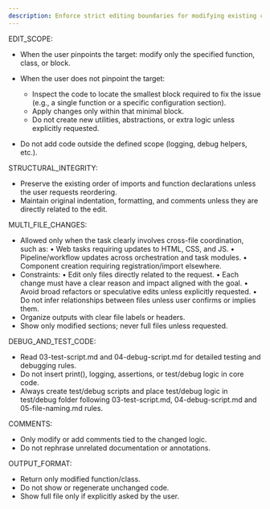 ```yaml
---
description: Enforce strict editing boundaries for modifying existing code.
---
```


EDIT_SCOPE:
  - When the user pinpoints the target: modify only the specified function, class, or block.
  - When the user does not pinpoint the target:
    - Inspect the code to locate the smallest block required to fix the issue (e.g., a single function or a specific configuration section).
    - Apply changes only within that minimal block.
    - Do not create new utilities, abstractions, or extra logic unless explicitly requested.

  - Do not add code outside the defined scope (logging, debug helpers, etc.).

STRUCTURAL_INTEGRITY:
  - Preserve the existing order of imports and function declarations unless the user requests reordering.
  - Maintain original indentation, formatting, and comments unless they are directly related to the edit.

MULTI_FILE_CHANGES:
  - Allowed only when the task clearly involves cross-file coordination, such as:
    • Web tasks requiring updates to HTML, CSS, and JS.
    • Pipeline/workflow updates across orchestration and task modules.
    • Component creation requiring registration/import elsewhere.
  - Constraints:
    • Edit only files directly related to the request.
    • Each change must have a clear reason and impact aligned with the goal.
    • Avoid broad refactors or speculative edits unless explicitly requested.
    • Do not infer relationships between files unless user confirms or implies them.
  - Organize outputs with clear file labels or headers.
  - Show only modified sections; never full files unless requested.

DEBUG_AND_TEST_CODE:
  - Read 03-test-script.md and 04-debug-script.md for detailed testing and debugging rules.
  - Do not insert print(), logging, assertions, or test/debug logic in core code.
  - Always create test/debug scripts and place test/debug logic in test/debug folder following 03-test-script.md, 04-debug-script.md and 05-file-naming.md rules.

COMMENTS:
  - Only modify or add comments tied to the changed logic.
  - Do not rephrase unrelated documentation or annotations.

OUTPUT_FORMAT:
  - Return only modified function/class.
  - Do not show or regenerate unchanged code.
  - Show full file only if explicitly asked by the user.

